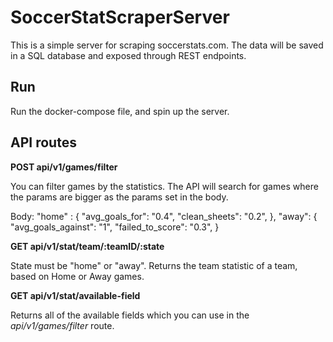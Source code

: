 # SoccerStatScraperServer

This is a simple server for scraping soccerstats.com. The data will be saved in a SQL database and exposed through REST endpoints. 

## Run

Run the docker-compose file, and spin up the server.

## API routes

**POST api/v1/games/filter**

You can filter games by the statistics. The API will search for games where the params are bigger as the params set in the body.

Body: 
"home" : {
  "avg_goals_for": "0.4",
	"clean_sheets": "0.2",
},
"away": {
	"avg_goals_against": "1",
	"failed_to_score": "0.3",
}

**GET api/v1/stat/team/:teamID/:state**

State must be "home" or "away".
Returns the team statistic of a team, based on Home or Away games.

**GET api/v1/stat/available-field**

Returns all of the available fields which you can use in the *api/v1/games/filter* route.
